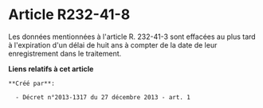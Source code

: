 # Article R232-41-8

Les données mentionnées à l'article R. 232-41-3 sont effacées au plus tard à l'expiration d'un délai de huit ans à compter de
la date de leur enregistrement dans le traitement.

**Liens relatifs à cet article**

	**Créé par**:

	  - Décret n°2013-1317 du 27 décembre 2013 - art. 1
